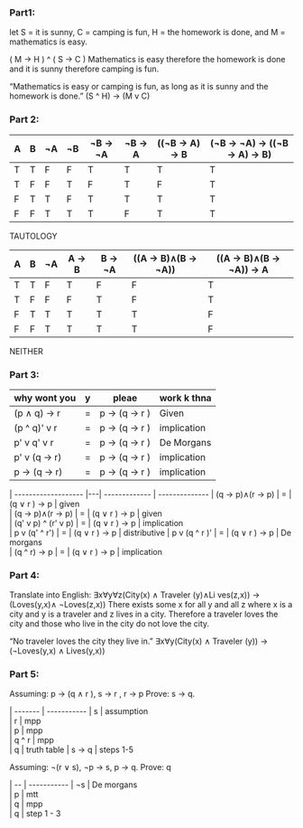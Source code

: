 ### Part1:
   let S = it is sunny, C = camping is fun, H = the homework is
   done, and M = mathematics is easy.

   ( M -> H ) ^ ( S -> C )
   Mathematics is easy therefore the homework is done and it is sunny therefore camping is fun.

   “Mathematics is easy or camping is fun, as long as it is sunny and the homework is done.”
    (S ^ H) -> (M v C)

### Part 2:

| A | B | ¬A | ¬B | ¬B -> ¬A | ¬B -> A | ((¬B -> A) -> B | (¬B → ¬A) → ((¬B → A) → B)
|---|---|--- |--- | -------- | ------- | --------------- |--------------------------- 
| T | T | F  | F  | T        | T       |  T              | T
| T | F | F  | T  | F        | T       |  F              | T
| F | T | T  | F  | T        | T       |  T              | T
| F | F | T  | T  | T        | F       |  T              | T
TAUTOLOGY


| A | B | ¬A |  A -> B | B -> ¬A | ((A → B)∧(B → ¬A)) | ((A → B)∧(B → ¬A)) → A
|---|---|--- | ------- | ------- | ------------------ | ---------------------- 
| T | T | F  | T       | F       | F                  | T
| T | F | F  | F       | T       | F                  | T
| F | T | T  | T       | T       | T                  | F
| F | F | T  | T       | T       | T                  | F
NEITHER

### Part 3:
| why wont you  | y | pleae         |work k thna
| ------------- | - | ------------- |-------------
| (p ∧ q) → r   | = |  p → (q → r ) | Given       
| (p ^ q)' v r  | = |  p → (q → r ) | implication 
| p' v q' v r   | = |  p → (q → r ) | De Morgans  
| p' v (q → r)  | = |  p → (q → r ) | implication 
| p → (q → r)   | = |  p → (q → r ) | implication 

| ------------------- |---| ------------- | --------------
| (q → p)∧(r → p)     | = |  (q ∨ r ) → p |  given        
| (q → p)∧(r → p)     | = |  (q ∨ r ) → p |  given         
| (q' v p) ^ (r' v p) | = |  (q ∨ r ) → p |  implication  
| p v (q' ^ r')       | = |  (q ∨ r ) → p |  distributive 
| p v (q ^ r )'       | = |  (q ∨ r ) → p |  De morgans   
| (q ^ r) -> p        | = |  (q ∨ r ) → p |  implication  

### Part 4:
Translate into English: ∃x∀y∀z(City(x) ∧ Traveler (y)∧Li ves(z,x)) → (Loves(y,x)∧ ¬Loves(z,x))
There exists some x for all y and all z where x is a city and y is a traveler and z lives in a city. 
Therefore a traveler loves the city and those who live in the city do not love the city. 

“No traveler loves the city they live in.”
∃x∀y(City(x) ∧ Traveler (y)) → (¬Loves(y,x) ∧ Lives(y,x))

### Part 5: 

   Assuming: p → (q ∧ r ), s → r , r → p
    Prove: s → q.

 | ------- | -----------
 |  s      | assumption    
 |  r      | mpp    
 |  p      | mpp    
 |  q ^ r  | mpp   
 |  q      | truth table
 | s → q   | steps 1-5


 Assuming: ¬(r ∨ s), ¬p → s, p → q. 
 Prove: q
    
  | -- | -----------
  | ¬s | De morgans  
  | p  |  mtt       
  | q  | mpp        
  | q  | step 1 - 3 

